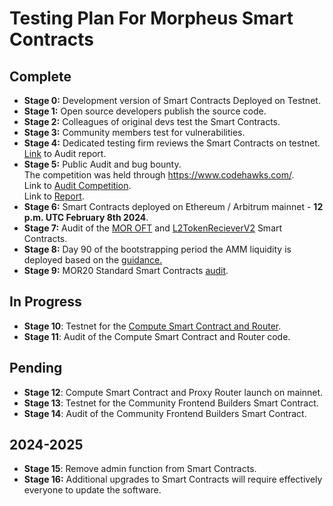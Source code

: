 # Testing Plan For Morpheus Smart Contracts 

## Complete
- **Stage 0:** Development version of Smart Contracts Deployed on Testnet.
- **Stage 1:** Open source developers publish the source code.
- **Stage 2:** Colleagues of original devs test the Smart Contracts.
- **Stage 3:** Community members test for vulnerabilities.
- **Stage 4:** Dedicated testing firm reviews the Smart Contracts on testnet. [Link](https://github.com/MorpheusAIs/Docs/blob/main/Security%20Audit%20Reports/Distribution%20Contract/Renascence%20Morpheus%20Audit%20v2.pdf) to Audit report.
- **Stage 5:** Public Audit and bug bounty.  
  The competition was held through https://www.codehawks.com/.  
  Link to [Audit Competition](https://www.codehawks.com/contests/clrzgrole0007xtsq0gfdw8if).  
  Link to [Report](https://www.codehawks.com/report/clrzgrole0007xtsq0gfdw8if).
- **Stage 6:** Smart Contracts deployed on Ethereum / Arbitrum mainnet - **12 p.m. UTC February 8th 2024**.
- **Stage 7:** Audit of the [MOR OFT](https://github.com/MorpheusAIs/Docs/tree/main/Security%20Audit%20Reports/MOR%20OFT%20Token%20Contract) and [L2TokenRecieverV2](https://github.com/MorpheusAIs/Docs/tree/main/Security%20Audit%20Reports/L2%20Token%20Receiver%20V2) Smart Contracts. 
- **Stage 8:** Day 90 of the bootstrapping period the AMM liquidity is deployed based on the [guidance.](https://github.com/MorpheusAIs/Docs/blob/main/!KEYDOCS%20README%20FIRST!/Capital%20Providers%2C%20MOR20%2C%20TCM/Phased%20AMM%20Deployment%20and%20Fair%20Price%20Discovery.md)
- **Stage 9:** MOR20 Standard Smart Contracts [audit](https://github.com/MorpheusAIs/Docs/blob/main/Security%20Audit%20Reports/MOR20%20Contracts%20Audit.pdf).

## In Progress
- **Stage 10**: Testnet for the [Compute Smart Contract and Router](https://github.com/Lumerin-protocol/Morpheus-Lumerin-Node/releases).
- **Stage 11**: Audit of the Compute Smart Contract and Router code.

## Pending
- **Stage 12**: Compute Smart Contract and Proxy Router launch on mainnet.
- **Stage 13**: Testnet for the Community Frontend Builders Smart Contract.
- **Stage 14**: Audit of the Community Frontend Builders Smart Contract.

## 2024-2025 
- **Stage 15**: Remove admin function from Smart Contracts.
- **Stage 16:** Additional upgrades to Smart Contracts will require effectively everyone to update the software.
